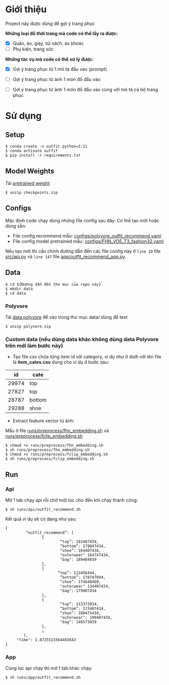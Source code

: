 # Giới thiệu

Project này được dùng để gợi ý trang phục

**Những loại đồ thời trang mà code có thể lấy ra được:**

- [x] Quần, áo, giày, túi xách, áo khoác
- [ ] Phụ kiện, trang sức

**Những tác vụ mà code có thể xử lý được:**

- [x] Gợi ý trang phục từ 1 mô tả đầu vào (prompt)
- [ ] Gợi ý trang phục từ ảnh 1 món đồ đầu vào
- [ ] Gợi ý trang phục từ ảnh 1 món đồ đầu vào cùng với mô tả cả bộ trang phục


# Sử dụng

## Setup
```
$ conda create -n outfit python=3.11
$ conda activate outfit
$ pip install -r requirements.txt
```

## Model Weights
Tải [pretrained weight](https://drive.google.com/file/d/19TDBoE4qQQg3JLXCbxnXtCCMUmZ7Rbn2/view?usp=drive_link)
```
$ unzip checkpoints.zip
```

## Configs
Mặc định code chạy dùng những file config sau đây. Có thể tạo mới hoặc dùng sẵn:

- File config recommend mẫu: [configs/polyvore_outfit_recommend.yaml](configs/polyvore_outfit_recommend.yaml)
- File config model pretrained mẫu: [configs/FHN_VOE_T3_fashion32.yaml](configs/FHN_VOE_T3_fashion32.yaml)

Nếu tạo mới thì cần chỉnh đường dẫn đến các file config này ở `line 10` file [src/api.py](src/api.py) và `line 147` file [app/outfit_recommend_app.py](app/outfit_recommend_app.py).

## Data

```
$ cd ${Đường dẫn đến thư mục của repo này}
$ mkdir data
$ cd data
```

### Polyvore

 Tải [data polyvore](https://drive.google.com/file/d/1lVZ2Jj6oiL3aOzMN0sgcYUltCgcFMgu_/view?usp=drive_link) để vào trong thư mục data/ dùng để test
```
$ unzip polyvore.zip
```

### Custom data (nếu dùng data khác không dùng data Polyvore trên mới làm bước này)

- Tạo file csv chứa từng item id với category, ví dụ như ở dưới với tên file là **item_cates.csv** dùng cho ví dụ ở bước sau:

id | cate
--- | ---
29974 | top
27827 | top
28787 | bottom
29288 | shoe

- Extract feature vector từ ảnh:

Mẫu ở file [runs/preprocess/fhn_embedding.sh](runs/preprocess/fhn_embedding.sh) và [runs/preprocess/fclip_embedding.sh](runs/preprocess/fclip_embedding.sh)
```
$ chmod +x runs/preprocess/fhn_embedding.sh
$ sh runs/preprocess/fhn_embedding.sh
$ chmod +x runs/preprocess/fclip_embedding.sh
$ sh runs/preprocess/fclip_embedding.sh
```

## Run

### Api
Mở 1 tab chạy api rồi chờ một lúc cho đến khi chạy thành công:
```
$ sh runs/api/outfit_recommend.sh
```

Kết quả ví dụ sẽ có dạng như sau:

```
{
         “outfit_recommend”: [
                {
                        “top”: 183407434,
                        “bottom”: 179847434,
                        “shoe”: 164407434,
                        "outerwear" 164747434,
                        "bag": 189484039
                },
                {
                       “top”: 112456444,
                        “bottom”: 178747894,
                        “shoe”: 174648409,
                        "outerwear" 134407434,
                        "bag": 179407434
                },
                {
                        “top”: 133373934,
                        “bottom”: 123407434,
                        “shoe”: 108475434,
                        "outerwear": 199407434,
                        "bag": 146573039
                },
                …
        ],
	 "time": 2.8725521564483643
}
```

### App
Cùng lúc api chạy  thì mở 1 tab khác chạy:
```
$ sh runs/app/outfit_recommend.sh
```
